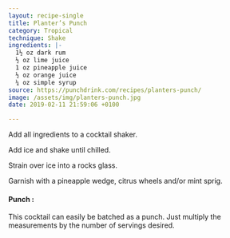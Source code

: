 ```yaml
---
layout: recipe-single
title: Planter’s Punch
category: Tropical
technique: Shake
ingredients: |-
  1½ oz dark rum
  ½ oz lime juice
  1 oz pineapple juice
  ½ oz orange juice
  ¼ oz simple syrup
source: https://punchdrink.com/recipes/planters-punch/
image: /assets/img/planters-punch.jpg
date: 2019-02-11 21:59:06 +0100

---
```

Add all ingredients to a cocktail shaker.

Add ice and shake until chilled.

Strain over ice into a rocks glass.

Garnish with a pineapple wedge, citrus wheels and/or mint sprig.

#### Punch :

This cocktail can easily be batched as a punch. Just multiply the measurements by the number of servings desired.
